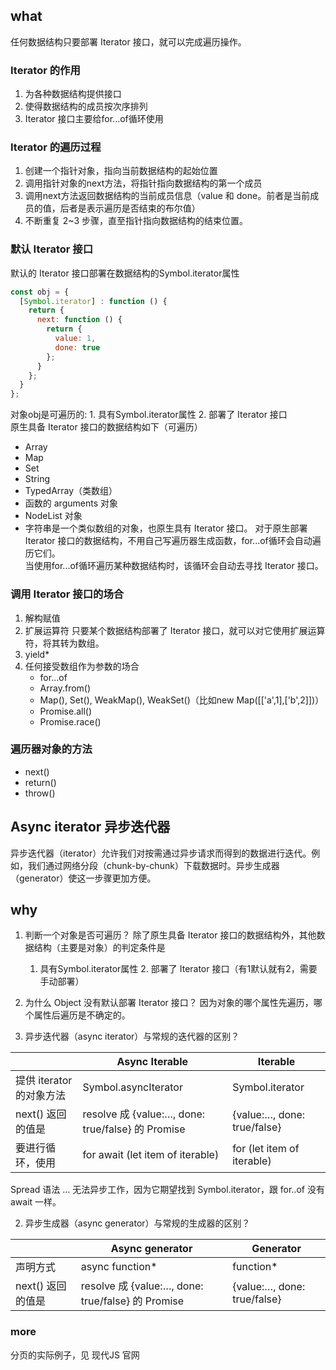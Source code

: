 ## what
任何数据结构只要部署 Iterator 接口，就可以完成遍历操作。

### Iterator 的作用
1. 为各种数据结构提供接口
2. 使得数据结构的成员按次序排列
3. Iterator 接口主要给for...of循环使用

### Iterator 的遍历过程
1. 创建一个指针对象，指向当前数据结构的起始位置
2. 调用指针对象的next方法，将指针指向数据结构的第一个成员
3. 调用next方法返回数据结构的当前成员信息（value 和 done。前者是当前成员的值，后者是表示遍历是否结束的布尔值）
4. 不断重复 2~3 步骤，直至指针指向数据结构的结束位置。

### 默认 Iterator 接口
默认的 Iterator 接口部署在数据结构的Symbol.iterator属性
```js
const obj = {
  [Symbol.iterator] : function () {
    return {
      next: function () {
        return {
          value: 1,
          done: true
        };
      }
    };
  }
};
```
对象obj是可遍历的: 1. 具有Symbol.iterator属性 2. 部署了 Iterator 接口  
原生具备 Iterator 接口的数据结构如下（可遍历）
- Array
- Map
- Set
- String
- TypedArray（类数组）
- 函数的 arguments 对象
- NodeList 对象
- 字符串是一个类似数组的对象，也原生具有 Iterator 接口。
对于原生部署 Iterator 接口的数据结构，不用自己写遍历器生成函数，for...of循环会自动遍历它们。  
当使用for...of循环遍历某种数据结构时，该循环会自动去寻找 Iterator 接口。  



### 调用 Iterator 接口的场合
1. 解构赋值
2. 扩展运算符
只要某个数据结构部署了 Iterator 接口，就可以对它使用扩展运算符，将其转为数组。
3. yield*
4. 任何接受数组作为参数的场合
   - for...of
   - Array.from()
   - Map(), Set(), WeakMap(), WeakSet()（比如new Map([['a',1],['b',2]])）
   - Promise.all()
   - Promise.race()

### 遍历器对象的方法
- next()
- return()
- throw()

## Async iterator 异步迭代器
异步迭代器（iterator）允许我们对按需通过异步请求而得到的数据进行迭代。例如，我们通过网络分段（chunk-by-chunk）下载数据时。异步生成器（generator）使这一步骤更加方便。

## why
1. 判断一个对象是否可遍历？
除了原生具备 Iterator 接口的数据结构外，其他数据结构（主要是对象）的判定条件是
   1. 具有Symbol.iterator属性 2. 部署了 Iterator 接口（有1默认就有2，需要手动部署）

2. 为什么 Object 没有默认部署 Iterator 接口？
因为对象的哪个属性先遍历，哪个属性后遍历是不确定的。

1. 异步迭代器（async iterator）与常规的迭代器的区别？

| | Async Iterable | Iterable |
| - | - | - |
| 提供 iterator 的对象方法 | Symbol.asyncIterator | Symbol.iterator |
| next() 返回的值是 | resolve 成 {value:…, done: true/false} 的 Promise | {value:…, done: true/false} |
| 要进行循环，使用 | for await (let item of iterable) | for (let item of iterable) |

Spread 语法 ... 无法异步工作，因为它期望找到 Symbol.iterator，跟 for..of 没有 await 一样。

2. 异步生成器（async generator）与常规的生成器的区别？

| |	Async generator | Generator |
| - | - | - |
| 声明方式 | async function* | function* |
| next() 返回的值是 | resolve 成 {value:…, done: true/false} 的 Promise | {value:…, done: true/false} |

### more
分页的实际例子，见 现代JS 官网